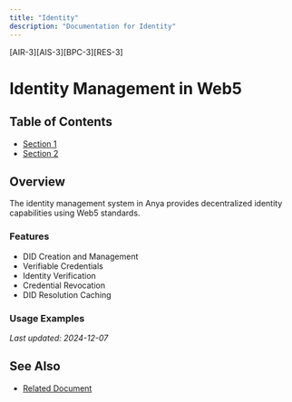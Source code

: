 ```yaml
---
title: "Identity"
description: "Documentation for Identity"
---
```


[AIR-3][AIS-3][BPC-3][RES-3]


<!-- markdownlint-disable MD013 line-length -->

# Identity Management in Web5

## Table of Contents

- [Section 1](#section-1)
- [Section 2](#section-2)


## Overview
The identity management system in Anya provides decentralized identity capabilities using Web5 standards.

### Features
- DID Creation and Management
- Verifiable Credentials
- Identity Verification
- Credential Revocation
- DID Resolution Caching

### Usage Examples


*Last updated: 2024-12-07*

## See Also

- [Related Document](#related-document)

